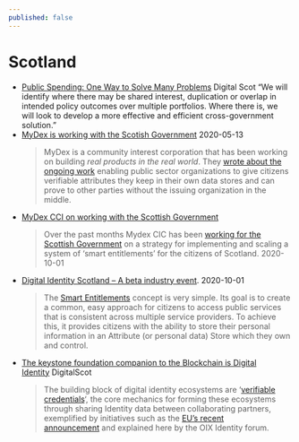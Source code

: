 ```yaml
---
published: false
---
```

# Scotland

* [Public Spending: One Way to Solve Many Problems](https://medium.com/mydex/public-spending-one-way-to-solve-many-problems-3ac394e46a9e) Digital Scot
“We will identify where there may be shared interest, duplication or overlap in intended policy outcomes over multiple portfolios. Where there is, we will look to develop a more effective and efficient cross-government solution.”
* [MyDex is working with the Scotish Government](https://blogs.gov.scot/digital/2020/05/13/digital-identity-scotland-prototype-draws-to-a-close/) 2020-05-13
  > MyDex is a community interest corporation that has been working on building *real products in the real world*. They [wrote about the ongoing work](https://medium.com/mydex/proving-verified-attributes-work-3f9ca813d43f) enabling public sector organizations to give citizens verifiable attributes they keep in their own data stores and can prove to other parties without the issuing organization in the middle.
* [MyDex CCI on working with the Scottish Government](https://medium.com/mydex/a-way-forward-for-personal-data-6251d1503bdd) 
  > Over the past months Mydex CIC has been [working for the Scottish Government](https://blogs.gov.scot/digital/2020/10/01/digital-identity-scotland-a-beta-industry-event/) on a strategy for implementing and scaling a system of ‘smart entitlements’ for the citizens of Scotland. 2020-10-01
* [Digital Identity Scotland – A beta industry event](https://blogs.gov.scot/digital/2020/10/01/digital-identity-scotland-a-beta-industry-event/). 2020-10-01
  > The [Smart Entitlements](https://blogs.gov.scot/digital/wp-content/uploads/sites/5/2020/10/Smart-Entitlements-Research-Recommendations-and-Report-for-the-Scottish-Government-FINAL.pdf) concept is very simple. Its goal is to create a common, easy approach for citizens to access public services that is consistent across multiple service providers. To achieve this, it provides citizens with the ability to store their personal information in an Attribute (or personal data) Store which they own and control.
* [The keystone foundation companion to the Blockchain is Digital Identity](https://scottishblockchain.net/transforming-education-blockchain-ssi/) DigitalScot
  > The building block of digital identity ecosystems are ‘[verifiable credentials](https://www.slideshare.net/SSIMeetup/verifiable-credentials-101-for-ssi-and-decentralized-digital-identity-tyler-ruff)‘, the core mechanics for forming these ecosystems through sharing Identity data between collaborating partners, exemplified by initiatives such as the [EU’s recent announcement](https://apnews.com/article/europe-health-coronavirus-pandemic-lifestyle-travel-73f90d18909c595da463994e16e17348) and explained here by the OIX Identity forum.

